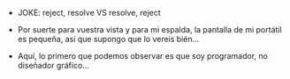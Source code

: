 
  * JOKE: reject, resolve VS resolve, reject

  * Por suerte para vuestra vista y para mi espalda, la pantalla de mi portátil
  es pequeña, así que supongo que lo vereis bién...

  * Aquí, lo primero que podemos observar es que soy programador, no diseñador
  gráfico...

